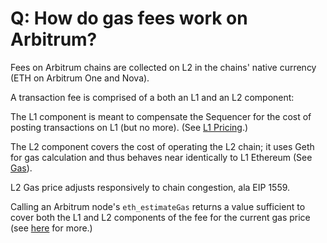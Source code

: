 # Q: How do gas fees work on Arbitrum?

Fees on Arbitrum chains are collected on L2 in the chains' native currency (ETH on Arbitrum One and Nova).

A transaction fee is comprised of a both an L1 and an L2 component:

The L1 component is meant to compensate the Sequencer for the cost of posting transactions on L1 (but no more). (See [L1 Pricing](arbos/L1_pricing.md).)

The L2 component covers the cost of operating the L2 chain; it uses Geth for gas calculation and thus behaves near identically to L1 Ethereum (See [Gas](arbos/Gas)).

L2 Gas price adjusts responsively to chain congestion, ala EIP 1559.

Calling an Arbitrum node's `eth_estimateGas` returns a value sufficient to cover both the L1 and L2 components of the fee for the current gas price (see [here](https://medium.com/offchainlabs/understanding-arbitrum-2-dimensional-fees-fd1d582596c9) for more.)
